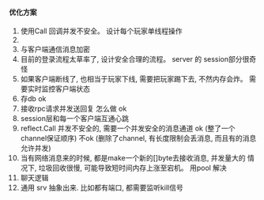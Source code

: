 #### 优化方案
1. 使用Call 回调并发不安全。 设计每个玩家单线程操作
2. 
3. 与客户端通信消息加密
4. 目前的登录流程太草率了, 设计安全合理的流程。 server 的 session部分很奇怪
5. 如果客户端断线了, 也相当于玩家下线, 需要把玩家踢下去, 不然内存会炸。 需要实时监控客户端状态
6. 存db                       ok
7. 接收rpc请求并发送回复 怎么做   ok
8. session层和每一个客户端互通心跳
9. reflect.Call 并发不安全的, 需要一个并发安全的消息通道
    ok (整了一个channel保证顺序)
    不ok (删除了channel, 有长度限制会丢消息, 而且有的消息允许并发)
10. 当有网络消息来的时候, 都是make一个新的[]byte去接收消息, 并发量大的
   情况下, 垃圾回收很慢, 可能导致短时间内存上涨至宕机。
   用pool 解决
11. 聊天逻辑
12. 通用 srv 抽象出来. 比如都有端口, 都需要监听kill信号
